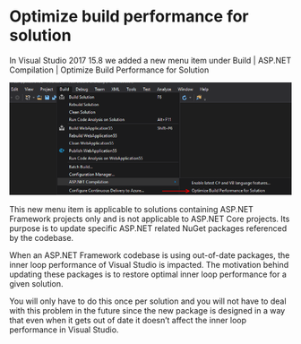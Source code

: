 # Optimize build performance for solution
In Visual Studio 2017 15.8 we added a new menu item under Build | ASP.NET Compilation | Optimize Build Performance for Solution

![screenshot of the new menu item](optimize-build-performance-for-solution.png)

This new menu item is applicable to solutions containing ASP.NET Framework projects only and is not applicable to ASP.NET Core projects. Its purpose is to update specific ASP.NET related NuGet packages referenced by the codebase. 

When an ASP.NET Framework codebase is using out-of-date packages, the inner loop performance of Visual Studio is impacted. The motivation behind updating these packages is to restore optimal inner loop performance for a given solution.

You will only have to do this once per solution and you will not have to deal with this problem in the future since the new package is designed in a way that even when it gets out of date it doesn’t affect the inner loop performance in Visual Studio.

